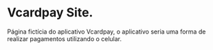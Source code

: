 # Vcardpay Site.
 Página fictícia do aplicativo Vcardpay, o aplicativo seria uma forma de realizar pagamentos utilizando o celular.
